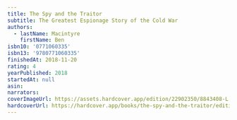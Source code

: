 ```yaml
---
title: The Spy and the Traitor
subtitle: The Greatest Espionage Story of the Cold War
authors:
  - lastName: Macintyre
    firstName: Ben
isbn10: '0771060335'
isbn13: '9780771060335'
finishedAt: 2018-11-20
rating: 4
yearPublished: 2018
startedAt: null
asin:
narrators:
coverImageUrl: https://assets.hardcover.app/edition/22902350/8843408-L.jpg
hardcoverUrl: https://hardcover.app/books/the-spy-and-the-traitor/editions/22902350
---
```

